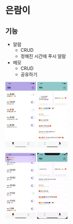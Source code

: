 # 은람이

## 기능
*  알람
    * CRUD
    * 정해진 시간에 푸시 알람
*  메모
    * CRUD
    * 공유하기

<img src="/EUNALARMI/EUNALARMI/Assets.xcassets/EUNALARMI_ALARM.imageset/EUNALARMI_ALARM.png" alt="alarm" style="zoom: 20%;"/> <img src="/EUNALARMI/EUNALARMI/Assets.xcassets/EUNALARMI_MEMO.imageset/EUNALARMI_MEMO.png" alt="memo" style="zoom: 20%;"/> 

<img src="/EUNALARMI/EUNALARMI/Assets.xcassets/EUNALARMI_NOTI.imageset/userNotificationForeground.png" alt="noti" style="zoom: 20%;"/> <img src="/EUNALARMI/EUNALARMI/Assets.xcassets/EUNALARMI_GIF.dataset/PresentationControllerDelegate.gif" alt="gif" style="zoom: 20%;"/>

